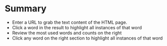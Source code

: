 # Summary

- Enter a URL to grab the text content of the HTML page.
- Click a word in the result to highlight all instances of that word
- Review the most used words and counts on the right
- Click any word on the right section to highlight all instances of that word